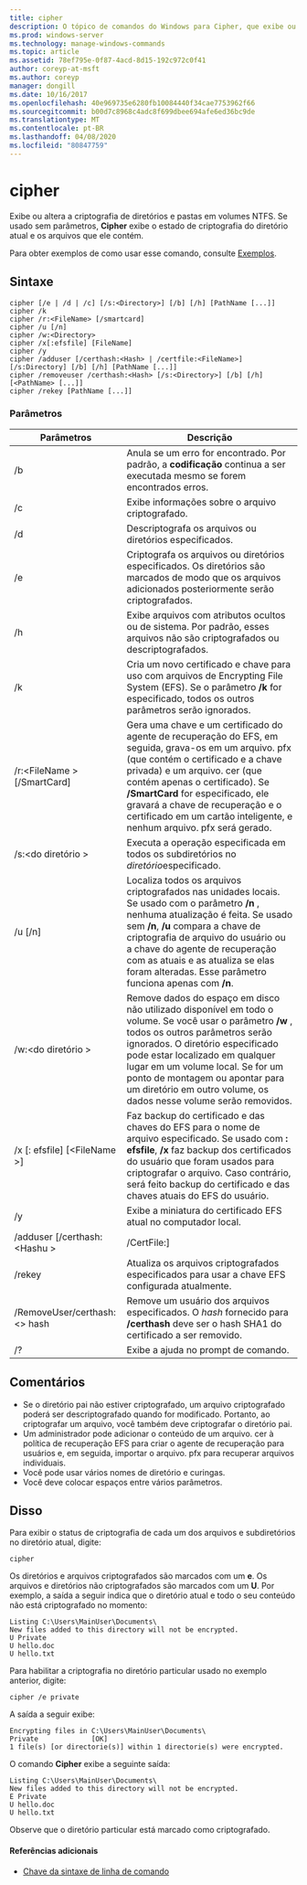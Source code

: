 ```yaml
---
title: cipher
description: O tópico de comandos do Windows para Cipher, que exibe ou altera a criptografia de diretórios e arquivos em volumes NTFS.
ms.prod: windows-server
ms.technology: manage-windows-commands
ms.topic: article
ms.assetid: 78ef795e-0f87-4acd-8d15-192c972c0f41
author: coreyp-at-msft
ms.author: coreyp
manager: dongill
ms.date: 10/16/2017
ms.openlocfilehash: 40e969735e6280fb10084440f34cae7753962f66
ms.sourcegitcommit: b00d7c8968c4adc8f699dbee694afe6ed36bc9de
ms.translationtype: MT
ms.contentlocale: pt-BR
ms.lasthandoff: 04/08/2020
ms.locfileid: "80847759"
---
```

# <a name="cipher"></a>cipher

Exibe ou altera a criptografia de diretórios e pastas em volumes NTFS. Se usado sem parâmetros, **Cipher** exibe o estado de criptografia do diretório atual e os arquivos que ele contém.

Para obter exemplos de como usar esse comando, consulte [Exemplos](#BKMK_examples).

## <a name="syntax"></a>Sintaxe

```
cipher [/e | /d | /c] [/s:<Directory>] [/b] [/h] [PathName [...]]
cipher /k
cipher /r:<FileName> [/smartcard]
cipher /u [/n]
cipher /w:<Directory>
cipher /x[:efsfile] [FileName]
cipher /y
cipher /adduser [/certhash:<Hash> | /certfile:<FileName>] [/s:Directory] [/b] [/h] [PathName [...]]
cipher /removeuser /certhash:<Hash> [/s:<Directory>] [/b] [/h] [<PathName> [...]]
cipher /rekey [PathName [...]]
```

### <a name="parameters"></a>Parâmetros

|          Parâmetros           |                                                                                                                                                   Descrição                                                                                                                                                    |
|-------------------------------|------------------------------------------------------------------------------------------------------------------------------------------------------------------------------------------------------------------------------------------------------------------------------------------------------------------|
|              /b               |                                                                                                    Anula se um erro for encontrado. Por padrão, a **codificação** continua a ser executada mesmo se forem encontrados erros.                                                                                                    |
|              /c               |                                                                                                                                   Exibe informações sobre o arquivo criptografado.                                                                                                                                    |
|              /d               |                                                                                                                                   Descriptografa os arquivos ou diretórios especificados.                                                                                                                                   |
|              /e               |                                                                                          Criptografa os arquivos ou diretórios especificados. Os diretórios são marcados de modo que os arquivos adicionados posteriormente serão criptografados.                                                                                           |
|              /h               |                                                                                                     Exibe arquivos com atributos ocultos ou de sistema. Por padrão, esses arquivos não são criptografados ou descriptografados.                                                                                                     |
|              /k               |                                                                            Cria um novo certificado e chave para uso com arquivos de Encrypting File System (EFS). Se o parâmetro **/k** for especificado, todos os outros parâmetros serão ignorados.                                                                            |
|  /r:\<FileName > [/SmartCard]  |   Gera uma chave e um certificado do agente de recuperação do EFS, em seguida, grava-os em um arquivo. pfx (que contém o certificado e a chave privada) e um arquivo. cer (que contém apenas o certificado). Se **/SmartCard** for especificado, ele gravará a chave de recuperação e o certificado em um cartão inteligente, e nenhum arquivo. pfx será gerado.   |
|        /s:\<do diretório >        |                                                                                                               Executa a operação especificada em todos os subdiretórios no *diretório*especificado.                                                                                                               |
|            /u [/n]            |  Localiza todos os arquivos criptografados nas unidades locais. Se usado com o parâmetro **/n** , nenhuma atualização é feita. Se usado sem **/n**, **/u** compara a chave de criptografia de arquivo do usuário ou a chave do agente de recuperação com as atuais e as atualiza se elas foram alteradas. Esse parâmetro funciona apenas com **/n**.  |
|        /w:\<do diretório >        | Remove dados do espaço em disco não utilizado disponível em todo o volume. Se você usar o parâmetro **/w** , todos os outros parâmetros serão ignorados. O diretório especificado pode estar localizado em qualquer lugar em um volume local. Se for um ponto de montagem ou apontar para um diretório em outro volume, os dados nesse volume serão removidos. |
|  /x [: efsfile] [\<FileName >]   |                                 Faz backup do certificado e das chaves do EFS para o nome de arquivo especificado. Se usado com **: efsfile**, **/x** faz backup dos certificados do usuário que foram usados para criptografar o arquivo. Caso contrário, será feito backup do certificado e das chaves atuais do EFS do usuário.                                 |
|              /y               |                                                                                                                      Exibe a miniatura do certificado EFS atual no computador local.                                                                                                                      |
|  /adduser [/certhash:\<Hashu >  |                                                                                                                                              /CertFile:<FileName>]                                                                                                                                               |
|            /rekey             |                                                                                                                 Atualiza os arquivos criptografados especificados para usar a chave EFS configurada atualmente.                                                                                                                 |
| /RemoveUser/certhash:\<> hash |                                                                                       Remove um usuário dos arquivos especificados. O *hash* fornecido para **/certhash** deve ser o hash SHA1 do certificado a ser removido.                                                                                       |
|              /?               |                                                                                                                                       Exibe a ajuda no prompt de comando.                                                                                                                                       |

## <a name="remarks"></a>Comentários

-   Se o diretório pai não estiver criptografado, um arquivo criptografado poderá ser descriptografado quando for modificado. Portanto, ao criptografar um arquivo, você também deve criptografar o diretório pai.
-   Um administrador pode adicionar o conteúdo de um arquivo. cer à política de recuperação EFS para criar o agente de recuperação para usuários e, em seguida, importar o arquivo. pfx para recuperar arquivos individuais.
-   Você pode usar vários nomes de diretório e curingas.
-   Você deve colocar espaços entre vários parâmetros.

## <a name="examples"></a><a name=BKMK_examples></a>Disso

Para exibir o status de criptografia de cada um dos arquivos e subdiretórios no diretório atual, digite:
```
cipher
```
Os diretórios e arquivos criptografados são marcados com um **e**. Os arquivos e diretórios não criptografados são marcados com um **U**. Por exemplo, a saída a seguir indica que o diretório atual e todo o seu conteúdo não está criptografado no momento:
```
Listing C:\Users\MainUser\Documents\
New files added to this directory will not be encrypted.
U Private
U hello.doc
U hello.txt
```
Para habilitar a criptografia no diretório particular usado no exemplo anterior, digite:
```
cipher /e private
```
A saída a seguir exibe:
```
Encrypting files in C:\Users\MainUser\Documents\
Private             [OK]
1 file(s) [or directorie(s)] within 1 directorie(s) were encrypted.
```
O comando **Cipher** exibe a seguinte saída:
```
Listing C:\Users\MainUser\Documents\
New files added to this directory will not be encrypted.
E Private
U hello.doc
U hello.txt
```
Observe que o diretório particular está marcado como criptografado.

#### <a name="additional-references"></a>Referências adicionais

- [Chave da sintaxe de linha de comando](command-line-syntax-key.md)